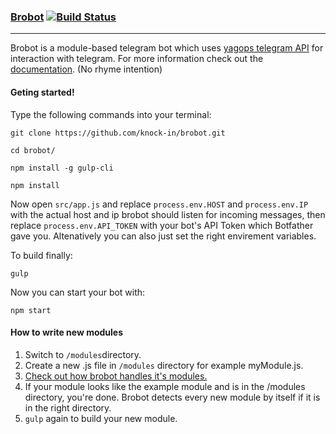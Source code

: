 

###	**[Brobot](https://knock-in.github.io/brobot)**	[![Build Status](https://travis-ci.org/knock-in/brobot.svg?branch=master)](https://travis-ci.org/knock-in/brobot)
----------
Brobot is a module-based telegram bot which uses [yagops telegram API](https://github.com/yagop/node-telegram-bot-api) for interaction with telegram. For more information check out the [documentation](https://knock-in.github.io/brobot). (No rhyme intention)

#### **Geting started!**

Type the following commands into your terminal:

`git clone https://github.com/knock-in/brobot.git`

`cd brobot/`

`npm install -g gulp-cli`

`npm install`

Now open `src/app.js` and replace `process.env.HOST` and `process.env.IP` with the actual host and ip brobot should listen for incoming messages, then replace `process.env.API_TOKEN` with your bot's API Token which Botfather gave you. Altenatively you can also just set the right envirement variables.

To build finally:

`gulp`

Now you can start your bot with:

`npm start`

#### **How to write new modules**

 1. Switch to `/modules`directory.
 2. Create a new .js file in `/modules` directory for example myModule.js.
 3. [Check out how brobot handles it's modules.](https://knock-in.github.io/brobot/docco/exampleModule.html)
 4. If your module looks like the example module and is in the /modules directory, you're done. Brobot detects every new module by itself if it is in the right directory.
 5. `gulp` again to build your new module.
 